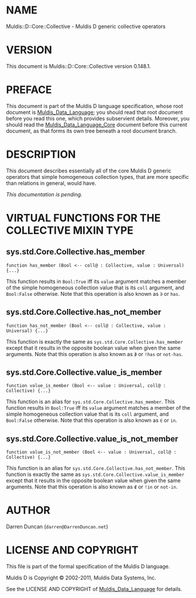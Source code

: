 # NAME

Muldis::D::Core::Collective - Muldis D generic collective operators

# VERSION

This document is Muldis::D::Core::Collective version 0.148.1.

# PREFACE

This document is part of the Muldis D language specification, whose root
document is [Muldis_Data_Language](Muldis_Data_Language.md); you should read that root document before
you read this one, which provides subservient details.  Moreover, you
should read the [Muldis_Data_Language_Core](Muldis_Data_Language_Core.md) document before this current
document, as that forms its own tree beneath a root document branch.

# DESCRIPTION

This document describes essentially all of the core Muldis D generic
operators that simple homogeneous collection types, that are more specific
than relations in general, would have.

*This documentation is pending.*

# VIRTUAL FUNCTIONS FOR THE COLLECTIVE MIXIN TYPE

## sys.std.Core.Collective.has_member

`function has_member (Bool <--
coll@ : Collective, value : Universal) {...}`

This function results in `Bool:True` iff its `value` argument matches a
member of the simple homogeneous collection value that is its `coll`
argument, and `Bool:False` otherwise.  Note that this operation is also
known as `∋` or `has`.

## sys.std.Core.Collective.has_not_member

`function has_not_member (Bool <--
coll@ : Collective, value : Universal) {...}`

This function is exactly the same as `sys.std.Core.Collective.has_member`
except that it results in the opposite boolean value when given the same
arguments.  Note that this operation is also known as `∌` or `!has` or
`not-has`.

## sys.std.Core.Collective.value_is_member

`function value_is_member (Bool <--
value : Universal, coll@ : Collective) {...}`

This function is an alias for `sys.std.Core.Collective.has_member`.  This
function results in `Bool:True` iff its `value` argument matches a member
of the simple homogeneous collection value that is its `coll` argument,
and `Bool:False` otherwise.  Note that this operation is also known as
`∈` or `in`.

## sys.std.Core.Collective.value_is_not_member

`function value_is_not_member (Bool <--
value : Universal, coll@ : Collective) {...}`

This function is an alias for `sys.std.Core.Collective.has_not_member`.
This function is exactly the same as
`sys.std.Core.Collective.value_is_member` except that it results in the
opposite boolean value when given the same arguments.  Note that this
operation is also known as `∉` or `!in` or `not-in`.

# AUTHOR

Darren Duncan (`darren@DarrenDuncan.net`)

# LICENSE AND COPYRIGHT

This file is part of the formal specification of the Muldis D language.

Muldis D is Copyright © 2002-2011, Muldis Data Systems, Inc.

See the LICENSE AND COPYRIGHT of [Muldis_Data_Language](Muldis_Data_Language.md) for details.
